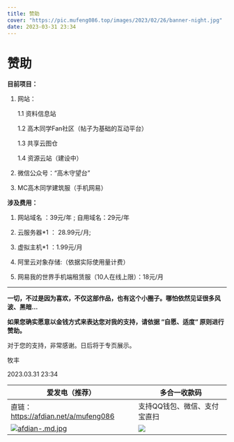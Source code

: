 ```yaml
---
title: 赞助
cover: "https://pic.mufeng086.top/images/2023/02/26/banner-night.jpg"
date: 2023-03-31 23:34
---
```


# 赞助

**目前项目：**

1. 网站：

   1.1 资料信息站

   1.2 高木同学Fan社区（帖子为基础的互动平台）

   1.3 共享云图仓

   1.4 资源云站（建设中）

2. 微信公众号：“高木守望台”
3. MC高木同学建筑服（手机网易）

**涉及费用：**

1. 网站域名 ：39元/年 ; 自用域名：29元/年

2. 云服务器*1 ： 28.99元/月;

3. 虚拟主机*1 ：1.99元/月

4. 阿里云对象存储:（依据实际使用量计费）
5. 网易我的世界手机端租赁服（10人在线上限）：18元/月

---

**一切，不过是因为喜欢，不仅这部作品，也有这个小圈子。哪怕依然见证很多风波、黑暗...**



**如果您确实愿意以金钱方式来表达您对我的支持，请依据 “自愿、适度“ 原则进行赞助。**

对于您的支持，非常感谢。日后将于专页展示。

牧丰

2023.03.31 23:34

| 爱发电（推荐）                                               | 多合一收款码                                                 |
| ------------------------------------------------------------ | ------------------------------------------------------------ |
| 直链：https://afdian.net/a/mufeng086                         | 支持QQ钱包、微信、支付宝直扫                                 |
| [![afdian-.md.jpg](https://pic.mufeng086.top/images/2023/05/01/afdian-.md.jpg)](https://pic.mufeng086.top/image/PMOf) | ![](https://pic.mufeng086.top/images/2023/03/19/QR-code.png) |
